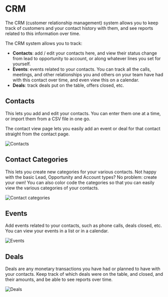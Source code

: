 # CRM

The CRM (customer relationship management) system allows you to keep track of customers and your contact history with them, and see reports related to this information over time.

The CRM system allows you to track:

* **Contacts**: add / edit your contacts here, and view their status change from lead to opportunity to account, or along whatever lines you set for yourself.
* **Events**: events related to your contacts. You can track all the calls, meetings, and other relationships you and others on your team have had with this contact over time, and
even view this on a calendar.
* **Deals**: track deals put on the table, offers closed, etc. 

## Contacts

This lets you add and edit your contacts. You can enter them one at a time, or import them from a CSV file in one go.

The contact view page lets you easily add an event or deal for that contact straight from the contact page.

![Contacts](images/contacts.png)

## Contact Categories

This lets you create new categories for your various contacts. Not happy with the basic Lead, Opportunity and Account types? No problem: create your own! You can also color code
the categories so that you can easily view the various categories of your contacts.

![Contact categories](images/contact_categories.png)

## Events

Add events related to your contacts, such as phone calls, deals closed, etc. You can view your events in a list or in a calendar.

![Events](images/events.png)

## Deals

Deals are any monetary transactions you have had or planned to have with your contacts. Keep track of which deals were on the table, and closed, and their amounts, and be able to see
reports over time.

![Deals](images/deals.png)
